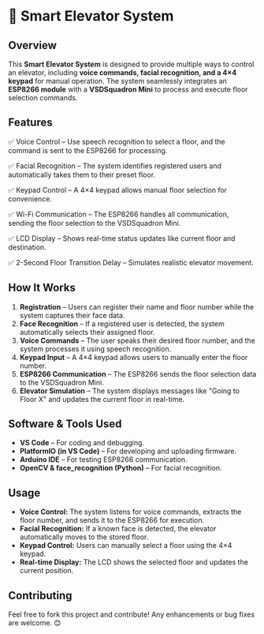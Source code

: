 # 🚀 Smart Elevator System

## Overview

This **Smart Elevator System** is designed to provide multiple ways to control an elevator, including **voice commands, facial recognition, and a 4×4 keypad** for manual operation. The system seamlessly integrates an **ESP8266 module** with a **VSDSquadron Mini** to process and execute floor selection commands.

## Features

✅ Voice Control – Use speech recognition to select a floor, and the command is sent to the ESP8266 for processing.

✅ Facial Recognition – The system identifies registered users and automatically takes them to their preset floor.

✅ Keypad Control – A 4×4 keypad allows manual floor selection for convenience.

✅ Wi-Fi Communication – The ESP8266 handles all communication, sending the floor selection to the VSDSquadron Mini.

✅ LCD Display – Shows real-time status updates like current floor and destination.

✅ 2-Second Floor Transition Delay – Simulates realistic elevator movement.
## How It Works

1. **Registration** – Users can register their name and floor number while the system captures their face data.
2. **Face Recognition** – If a registered user is detected, the system automatically selects their assigned floor.
3. **Voice Commands** – The user speaks their desired floor number, and the system processes it using speech recognition.
4. **Keypad Input** – A 4×4 keypad allows users to manually enter the floor number.
5. **ESP8266 Communication** – The ESP8266 sends the floor selection data to the VSDSquadron Mini.
6. **Elevator Simulation** – The system displays messages like "Going to Floor X" and updates the current floor in real-time.

## Software & Tools Used

- **VS Code** – For coding and debugging.
- **PlatformIO (in VS Code)** – For developing and uploading firmware.
- **Arduino IDE** – For testing ESP8266 communication.
- **OpenCV & face\_recognition (Python)** – For facial recognition.

## Usage

- **Voice Control:** The system listens for voice commands, extracts the floor number, and sends it to the ESP8266 for execution.
- **Facial Recognition:** If a known face is detected, the elevator automatically moves to the stored floor.
- **Keypad Control:** Users can manually select a floor using the 4×4 keypad.
- **Real-time Display:** The LCD shows the selected floor and updates the current position.

## Contributing

Feel free to fork this project and contribute! Any enhancements or bug fixes are welcome. 😊

##
